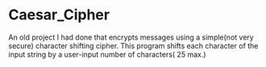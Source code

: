 # Caesar_Cipher
An old project I had done that encrypts messages using a simple(not very secure) character shifting cipher.
This program shifts each character of the input string by a user-input number of characters( 25 max.)

